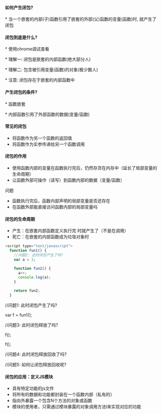 #### 如何产生闭包?

\* 当一个嵌套的内部\(子\)函数引用了嵌套的外部\(父\)函数的变量\(函数\)时, 就产生了闭包

#### 闭包到底是什么?

\* 使用chrome调试查看

\* 理解一: 闭包是嵌套的内部函数\(绝大部分人\)

\* 理解二: 包含被引用变量\(函数\)的对象\(极少数人\)

\* 注意: 闭包存在于嵌套的内部函数中

#### 产生闭包的条件?

\* 函数嵌套

\* 内部函数引用了外部函数的数据\(变量/函数\)

#### 常见的闭包

* 将函数作为另一个函数的返回值
* 将函数作为实参传递给另一个函数调用

#### 闭包的作用

* 使用函数内部的变量在函数执行完后，仍然存货在内存中（延长了局部变量的生命周期）
* 让函数外部可操作（读写）到函数内部的数据（变量/函数）

问题

* 函数执行完后，函数内部声明的局部变量是否还存在
* 在函数外部能直接访问函数内部的局部变量吗

#### 闭包的生命周期

* 产生：在嵌套内部函数定义执行完 时就产生了（不是在调用）
* 死亡：在嵌套的内部函数成为垃圾对象时

```js
<script type="text/javascript">
  function fun1() {
    //问题2: 此时闭包产生了吗? 
    var a = 3;

    function fun2() {
      a++;
      console.log(a);
    }

    return fun2;
  }
```

//问题1: 此时闭包产生了吗?

var f = fun1\(\);

//问题3: 此时闭包释放了吗?

f\(\);

f\(\);

//问题4: 此时闭包释放回收了吗?

//问题5: 如何让闭包释放回收呢?

#### 闭包的应用：定义JS模块

* 具有特定功能的js文件
* 将所有的数据和功能都封装在一个函数内部（私有的）
* 指向外暴露一个包含N个方法的对象或函数
* 模块的使用者，只需通过模块暴露的对象调用方法l来实现对应的功能



